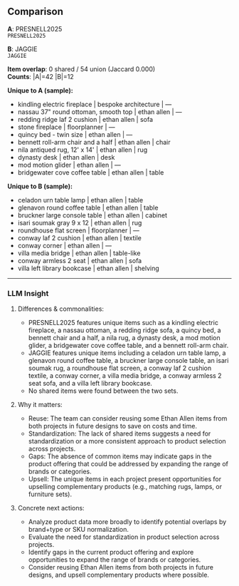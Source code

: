 ## Comparison

**A**: PRESNELL2025  
`PRESNELL2025`

**B**: JAGGIE  
`JAGGIE`

**Item overlap**: 0 shared / 54 union  (Jaccard 0.000)  
**Counts**: |A|=42  |B|=12


**Unique to A (sample):**
- kindling electric fireplace | bespoke architecture | —
- nassau 37" round ottoman, smooth top | ethan allen | —
- redding ridge laf 2 cushion | ethan allen | sofa
- stone fireplace | floorplanner | —
- quincy bed - twin size | ethan allen | —
- bennett roll-arm chair and a half | ethan allen | chair
- nila antiqued rug, 12' x 14' | ethan allen | rug
- dynasty desk | ethan allen | desk
- mod motion glider | ethan allen | —
- bridgewater cove coffee table  | ethan allen | table

**Unique to B (sample):**
- celadon urn table lamp | ethan allen | table
- glenavon round coffee table | ethan allen | table
- bruckner large console table | ethan allen | cabinet
- isari soumak gray 9 x 12 | ethan allen | rug
- roundhouse flat screen | floorplanner | —
- conway laf 2 cushion | ethan allen | textile
- conway corner | ethan allen | —
- villa media bridge | ethan allen | table-like
- conway armless 2 seat | ethan allen | sofa
- villa left library bookcase | ethan allen | shelving

---

### LLM Insight
1) Differences & commonalities:
   - PRESNELL2025 features unique items such as a kindling electric fireplace, a nassau ottoman, a redding ridge sofa, a quincy bed, a bennett chair and a half, a nila rug, a dynasty desk, a mod motion glider, a bridgewater cove coffee table, and a bennett roll-arm chair.
   - JAGGIE features unique items including a celadon urn table lamp, a glenavon round coffee table, a bruckner large console table, an isari soumak rug, a roundhouse flat screen, a conway laf 2 cushion textile, a conway corner, a villa media bridge, a conway armless 2 seat sofa, and a villa left library bookcase.
   - No shared items were found between the two sets.

2) Why it matters:
   - Reuse: The team can consider reusing some Ethan Allen items from both projects in future designs to save on costs and time.
   - Standardization: The lack of shared items suggests a need for standardization or a more consistent approach to product selection across projects.
   - Gaps: The absence of common items may indicate gaps in the product offering that could be addressed by expanding the range of brands or categories.
   - Upsell: The unique items in each project present opportunities for upselling complementary products (e.g., matching rugs, lamps, or furniture sets).

3) Concrete next actions:
   - Analyze product data more broadly to identify potential overlaps by brand+type or SKU normalization.
   - Evaluate the need for standardization in product selection across projects.
   - Identify gaps in the current product offering and explore opportunities to expand the range of brands or categories.
   - Consider reusing Ethan Allen items from both projects in future designs, and upsell complementary products where possible.
